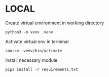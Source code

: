 LOCAL  
=====  
Create virtual environment in working directory
```
python3 -m venv .venv
```  
Activate virtual env in terminal
```
source .venv/bin/activate
```  
Install necessary module 
```
pip3 install -r requirements.txt
```  
